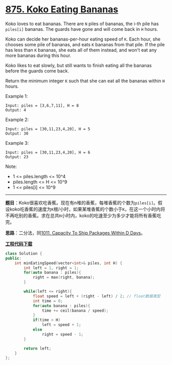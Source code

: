 # [875. Koko Eating Bananas](https://leetcode.com/problems/koko-eating-bananas/)

Koko loves to eat bananas.  There are `N` piles of bananas, the i-th pile has `piles[i]` bananas.  The guards have gone and will come back in `H` hours.

Koko can decide her bananas-per-hour eating speed of `K`.  Each hour, she chooses some pile of bananas, and eats `K` bananas from that pile.  If the pile has less than `K` bananas, she eats all of them instead, and won't eat any more bananas during this hour.

Koko likes to eat slowly, but still wants to finish eating all the bananas before the guards come back.

Return the minimum integer `K` such that she can eat all the bananas within `H` hours.

Example 1:

    Input: piles = [3,6,7,11], H = 8
    Output: 4

Example 2:

    Input: piles = [30,11,23,4,20], H = 5
    Output: 30

Example 3:

    Input: piles = [30,11,23,4,20], H = 6
    Output: 23

Note:

- 1 <= piles.length <= 10^4
- piles.length <= H <= 10^9
- 1 <= piles[i] <= 10^9

-----

**题目**：Koko很喜欢吃香蕉。现在有n堆的香蕉，每堆香蕉的个数为`piles[i]`。假设koko吃香蕉的速度为`K`根/小时，如果某堆香蕉的个数小于`K`，在这一个小时内将不再吃别的香蕉。求在总共`H`小时内，koko的吃速至少为多少才能将所有香蕉吃完。

**思路**：二分法，同[1011. Capacity To Ship Packages Within D Days](https://blog.csdn.net/grllery/article/details/89683534)。

[**工程代码下载**](https://github.com/abesft/leetcode)

```cpp
class Solution {
public:
    int minEatingSpeed(vector<int>& piles, int H) {
        int left = 1, right = 1;
        for(auto banana : piles){
            right = max(right, banana);
        }

        while(left <= right){
            float speed = left + (right - left) / 2; // float数据类型
            int time = 0;
            for(auto banana : piles){
                time += ceil(banana / speed);
            }
            if(time > H)
                left = speed + 1;
            else
                right = speed - 1;
        }

        return left;
    }
};
```
